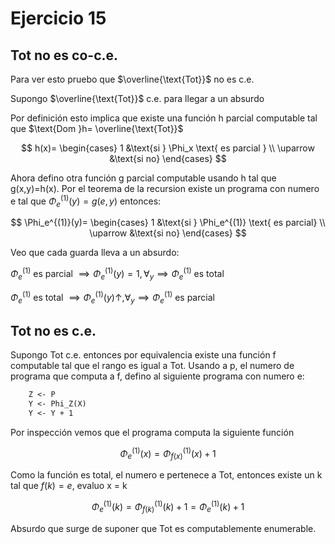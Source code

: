 # Ejercicio 15

## Tot no es co-c.e.

Para ver esto pruebo que $\overline{\text{Tot}}$ no es c.e.

Supongo $\overline{\text{Tot}}$ c.e. para llegar a un absurdo

Por definición esto implica que existe una función h parcial computable tal que $\text{Dom }h= \overline{\text{Tot}}$

$$
h(x)=
\begin{cases}
    1  &\text{si } \Phi_x \text{ es parcial } \\
    \uparrow &\text{si no}
\end{cases}
$$

Ahora defino otra función g parcial computable usando h tal que g(x,y)=h(x). Por el teorema de la recursion existe un programa con numero e tal que $\Phi_e^{(1)}(y)=g(e,y)$ entonces:

$$
\Phi_e^{(1)}(y)=
\begin{cases}
    1  &\text{si } \Phi_e^{(1)} \text{ es parcial} \\
    \uparrow &\text{si no}
\end{cases}
$$

Veo que cada guarda lleva a un absurdo:

$\Phi_e^{(1)} \text{ es parcial } \implies \Phi_e^{(1)}(y)=1 ,\forall_y \implies \Phi_e^{(1)} \text{ es total }$

$\Phi_e^{(1)} \text{ es total } \implies \Phi_e^{(1)}(y)\uparrow ,\forall_y \implies \Phi_e^{(1)} \text{ es parcial }$

## Tot no es c.e.

Supongo Tot c.e. entonces por equivalencia existe una función f computable tal que el rango es igual a Tot. Usando a p, el numero de programa que computa a f, defino al siguiente programa con numero e:

```txt
    Z <- P
    Y <- Phi_Z(X)
    Y <- Y + 1
```

Por inspección vemos que el programa computa la siguiente función

$$
\Phi_e^{(1)}(x)=\Phi_{f(x)}^{(1)}(x)+1
$$

Como la función es total, el numero e pertenece a Tot, entonces existe un k tal que $f(k)=e$, evaluo x = k

$$
\Phi_e^{(1)}(k)=\Phi_{f(k)}^{(1)}(k)+1=\Phi_e^{(1)}(k)+1
$$

Absurdo que surge de suponer que Tot es computablemente enumerable.
